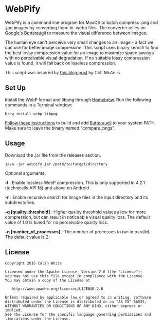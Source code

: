 # WebPify
WebPify is a command line program for MacOS to batch compress .png and .jpg images by converting them to .webp files. The converter relies on [Google's Butteraugli](https://github.com/google/butteraugli) to measure the visual difference between images.

The human eye can't perceive very small changes to an image - a fact we can use for better image compression.
This script uses binary search to find the best lossy compression value for an image to maximize space savings with no perceivable visual degradation. If no suitable lossy compression value is found, it will fall back on loseless compression.

This script was inspired by [this blog post](https://medium.com/@duhroach/reducing-jpg-file-size-e5b27df3257c#.u6yh62vjk) by Colt McAnlis.

## Set Up
Install the WebP format and libpng through [Homebrew](http://brew.sh). Run the following commands in a Terminal window:

    brew install webp libpng

[Follow these instructions](butteraugli_instructions.md) to build and add [Butteraugli](https://github.com/google/butteraugli) to your system PATH. Make sure to leave the binary named "compare_pngs".

## Usage
Download the .jar file from the releases section.

    java -jar webpify.jar /path/to/target/directory

Optional arguments:

**-l** : Enable lossless WebP compression. This is only supported in 4.2.1 (technically API 18) and above on Android.

**-r** : Enable recursive search for image files in the input directory and its subdirectories.

**-q [quality_threshold]** : Higher quality threshold values allow for more compression, but can result in noticeable visual quality loss. The default value of 1.0 is tuned for no perceivable quality loss.

**-n [number_of_processes]** : The number of processes to run in parallel. The default value is 2.

## License
    Copyright 2016 Colin White

    Licensed under the Apache License, Version 2.0 (the "License");
    you may not use this file except in compliance with the License.
    You may obtain a copy of the License at

       http://www.apache.org/licenses/LICENSE-2.0

    Unless required by applicable law or agreed to in writing, software
    distributed under the License is distributed on an "AS IS" BASIS,
    WITHOUT WARRANTIES OR CONDITIONS OF ANY KIND, either express or implied.
    See the License for the specific language governing permissions and
    limitations under the License.
